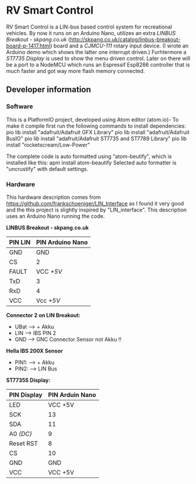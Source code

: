 # RV Smart Control
RV Smart Control is a LIN-bus based control system for recreational vehicles. By now it runs on an Arduino Nano, utilizes an extra *LINBUS Breakout - skpang.co.uk* (http://skpang.co.uk/catalog/linbus-breakout-board-p-1417.html) board and a *CJMCU-111* rotary input device. (I wrote an Arduino demo which shows the latter one interrupt driven.) Furhtermore a *ST7735 Display* is used to show the menu driven control.
Later on there will be a port to a NodeMCU which runs an Espressif Esp8266 controller that is much faster and got way more flash memory connected.

## Developer information
### Software
This is a PlatformIO project, developed using Atom editor (atom.io)-
To make it compile first run the following commands to install dependencies:
pio lib install "adafruit/Adafruit GFX Library"
pio lib install "adafruit/Adafruit BusIO"
pio lib install "adafruit/Adafruit ST7735 and ST7789 Library"
pio lib install "rocketscream/Low-Power"

The complete code is auto formatted using "atom-beutify", which is installed like this:
apm install atom-beautify
Selected auto formatter is "uncrustify" with default settings.
   
### Hardware
This hardware description comes from https://github.com/frankschoeniger/LIN_Interface as I found it very good and the this project is slightly inspired by "LIN_interface". This description uses an Arduino Nano running the code.

**LINBUS Breakout - skpang.co.uk**

|PIN LIN    |   PIN Arduino Nano |
|-----------|--------------------|
| GND       |  GND |  
| CS        |  2                 |
| FAULT     |  VCC *+5V*  |
| TxD       |  3                 |
| RxD       |  4                 |
| VCC       |  Vcc *+5V* |

**Connector 2 on LIN Breakout:**

- UBat --> + Akku
- LIN  --> IBS PIN 2
- GND  --> GNC Connector Sensor not Akku !!


**Hella IBS 200X Sensor**

- PIN1: --> + Akku
- PIN2: --> LIN Bus


**ST7735S Display:**

|PIN Display  |  PIN Arduin Nano|
|---|----|
|LED          |  VCC +5V |
|SCK          |  13 |
|SDA          |  11 |
|A0 *(DC)*      |  9 |
|Reset RST    |  8 |
|CS           |  10 |
GND          |  GND
VCC          |  VCC +5V
